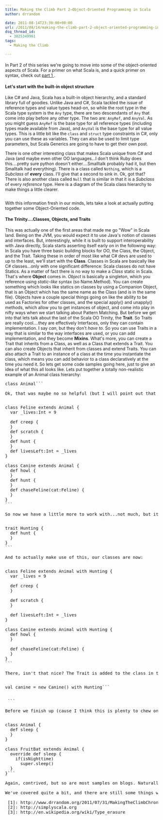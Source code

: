 ```yaml
---
title: Making the Climb Part 2–Object-Oriented Programming in Scala
author: drrandom

date: 2011-08-14T23:39:00+00:00
url: /2011/08/14/making-the-climb-part-2-object-oriented-programming-in-scala/
dsq_thread_id:
  - 3825349961
tags:
  - Making the Climb

---
```

####  

In Part 2 of this series we're going to move into some of the object-oriented aspects of Scala.  For a primer on what Scala is, and a quick primer on syntax, check out [part 1 ](1).

#### Let's start with the built-in object structure

Like C# and Java, Scala has a built-in object hierarchy, and a standard library full of goodies.  Unlike Java and C#, Scala tackled the issue of reference types and value types head-on, so while the root type in the Scala type system is the `Any` type, there are two descendants of `Any` that come into play before any other type. The two are: `AnyRef`, and `AnyVal`. As you might guess `AnyRef` is the base type for all reference types (including types made available from Java), and `AnyVal` is the base type for all value types. This is a little bit like the `class` and `struct` type constraints in C#, only you can use these as variables. They can also be used to limit type parameters, but Scala Generics are going to have to get their own post.

There is one other interesting class that makes Scala unique from C# and Java (and maybe even other OO languages...I don't think Ruby does this....pretty sure python doesn't either....Smalltalk probably had it, but then Smalltalk had everything).  There is a class called `Nothing`, which is a _Subclass_ of **every** class. I'll give that a second to sink in.  Ok, got that? There is also another class called `Null` that is similar in that it is a _Subclass_ of every _reference_ type.  Here is a diagram of the Scala class hierarchy to make things a little clearer.

<img style="border-style: initial; border-color: initial; display: block; margin-left: auto; margin-right: auto;" src="/image.axd?picture=2011%2f10%2fimage_2.png" alt="" /> 

With this information fresh in our minds, lets take a look at actually putting together some Object-Oriented code.

#### The Trinity....Classes, Objects, and Traits

This was actually one of the first areas that made me go "Wow" in Scala land. Being on the JVM, you would expect it to use Java's notion of classes and interfaces. But, interestingly, while it is built to support interoperability with Java directly, Scala starts asserting itself early on in the following way: In Scala you have three basic building blocks for OO, the Class, the Object, and the Trait. Taking these in order of most like what C# devs are used to up to the least, we'll start with the **Class**. Classes in Scala are basically like C# classes...only with one significant difference: Scala classes do not have Statics. As a matter of fact there is no way to make a _Class_ static in Scala. That's where **Object** comes in. _Object_ is basically a singleton, which you reference using _static-like_ syntax (so Name.Method). You can create something which looks like statics on classes by using a Companion Object, that is an Object which has the same name as the Class (and is in the same file). Objects have a couple special things going on like the ability to be used as Factories for other classes, and the special apply() and unapply() methods, which allow you to get instances of object, and come into play in nifty ways when we start talking about Pattern Matching. But before we get into that lets talk about the last of the Scala OO Trinity, the **Trait**. So Traits are really cool....they are effectively Interfaces, only they can contain implementation. I say _can_, but they don't _have to_. So you can use Traits in a way that is similar to the way interfaces are used, or you can add implementation, and they become **Mixins**. What's more, you can create a Trait that inherits from a Class, as well as a Class that extends a Trait. You can also create Objects that inherit from classes and extend Traits. You can also attach a Trait to an instance of a class at the time you instantiate the class, which means you can add behavior to a class declaratively at the time you need it. So lets get some code samples going here, just to give an idea of what this all looks like. Lets put together a totally non-realistic example of an Animal class hierarchy:

<pre class="brush: scala; title: ; notranslate" title="">class Animal```

Ok, that was maybe no so helpful (but I will point out that this is valid, code...it compiles people, [try it out ](2)). Lets move on to some categorization

<pre class="brush: scala; title: ; notranslate" title="">class Feline extends Animal {
  var _lives:Int = 9

  def creep {
  }
  def scratch {
  }
  def hunt {
  }
  def livesLeft:Int = _lives
}

class Canine extends Animal {
  def howl {
  }
  def hunt {
  }
  def chaseFeline(cat:Feline) {
  }
}
```

So now we have a little more to work with...not much, but it's a start. Before we get too far, we have some duplication, so lets do a little refactoring...since both classes have a `hunt` method, we're going to pull this out into a Trait:

<pre class="brush: scala; title: ; notranslate" title="">trait Hunting {
  def hunt {
  }
}
```

And to actually make use of this, our classes are now:

<pre class="brush: scala; title: ; notranslate" title="">class Feline extends Animal with Hunting {
  var _lives = 9

  def creep {
  }

  def scratch {
  }
  
  def livesLeft:Int = _lives
}

class Canine extends Animal with Hunting {
  def howl {
  }
  
  def chaseFeline(cat:Feline) {
  }
}
```

There, isn't that nice? The Trait is added to the class in this case with the addition of the `with` keyword (though if there was not a base class, we would need to use the `extends`. The rule is the first item is `extends`, and any other traits use `with`). We could also do this declaratively at instantiation time if we wanted. Like this:

<pre class="brush: scala; title: ; notranslate" title="">val canine = new Canine() with Hunting```

<pre> ```

Before we finish up (cause I think this is plenty to chew on for a while), I want to talk briefly about _visibility_ and _overrides_.  By default in Scala, everything is public...as a matter of fact there isn't a `public` keyword at all. There are actually some really interesting options for scoping which give you more control than the `public,private,protected,internal,protected internal` options available in C#, but those will have to wait for a bit. As far as overrides, Scala does not have a `virtual` keyword. So everything is overridable (sort of). Unlike Java, if you want to override something you **have** to use the `override`keyword. Lets put together a quick example:

<pre class="brush: scala; title: ; notranslate" title="">class Animal {
  def sleep {
  }
}

class FruitBat extends Animal {
  override def sleep {
    if(isNighttime)
      super.sleep()
  }
}```

Again, contrived, but so are most samples on blogs. Naturally we'll ignore the fact that `isNighttime` has no implementation, cause we can, and look at the fact that overriding existing functionality is pretty familiar to the C# dev, except for the call to `super` rather than `base`. The interesting thing to note here is that, by default, all methods can be overridden in Scala (using the `final` keyword on a method def will keep it from being overridden), and you must be explicit when you do it. This actually takes care of the complaints from folks, particularly when discussing testability, about C# requiring the `virtual` keyword to allow it to be overridden (and since everything is public by default, there is that argument too). It also takes care of complaints people have about the fact you can &#8220;accidentally&#8221; override methods in Java, since you don't have an `override`keyword (Some IDEs will look at an @Overrides annotation, but there is nothing checked at compile time for this).

We've covered quite a bit, and there are still some things we could talk about, but this takes care of the basics. You can now create Object Oriented code in Scala. In our next installment we'll dig in to the Scala concept of Generics, which actually makes C# generics look like a sad and feeble attempt at doing something interesting (while still dealing with [type erasure ](3) in the JVM).

 [1]: http://www.drrandom.org/2011/07/31/MakingTheClimbChroniclingTheJourneyFromCToScala.aspx
 [2]: http://simplyscala.org
 [3]: http://en.wikipedia.org/wiki/Type_erasure